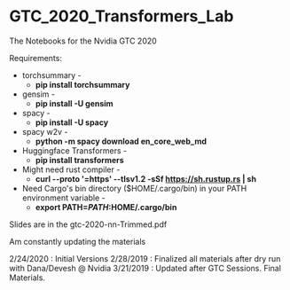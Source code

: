 # GTC_2020_Transformers_Lab
The Notebooks for the Nvidia GTC 2020

Requirements:
* torchsummary - 
  * **pip install torchsummary**
* gensim - 
  * **pip install -U gensim**
* spacy - 
  * **pip install -U spacy**
* spacy w2v - 
  * **python -m spacy download en_core_web_md**
* Huggingface Transformers - 
  * **pip install transformers**
* Might need rust compiler - 
  * **curl --proto '=https' --tlsv1.2 -sSf https://sh.rustup.rs | sh**
* Need Cargo's bin directory ($HOME/.cargo/bin) in your PATH environment variable - 
  * **export PATH=$PATH:$HOME/.cargo/bin**

Slides are in the gtc-2020-nn-Trimmed.pdf

Am constantly updating the materials

2/24/2020 : Initial Versions
2/28/2019 : Finalized all materials after dry run with Dana/Devesh @ Nvidia
3/21/2019 : Updated after GTC Sessions. Final Materials.
